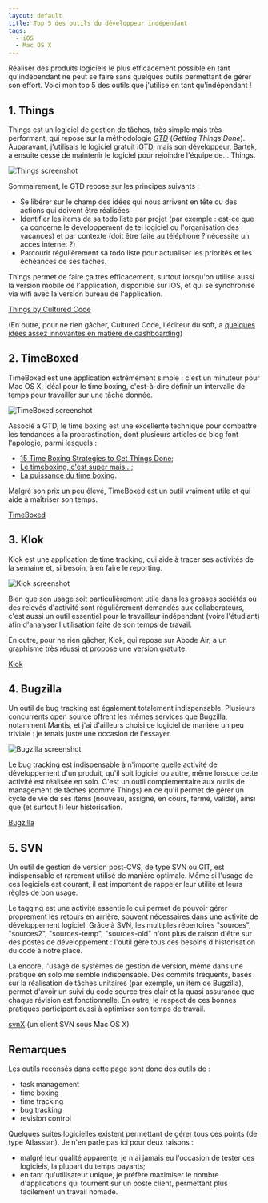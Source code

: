 ```yaml
---
layout: default
title: Top 5 des outils du développeur indépendant
tags:
  - iOS
  - Mac OS X
---
```


Réaliser des produits logiciels le plus efficacement possible en tant
qu'indépendant ne peut se faire sans quelques outils permettant de gérer son
effort. Voici mon top 5 des outils que j'utilise en tant qu'indépendant !

## 1. Things

Things est un logiciel de gestion de tâches, très simple mais très performant,
qui repose sur la méthodologie [_GTD_][gtd] (_Getting Things Done_). Auparavant,
j'utilisais le logiciel gratuit iGTD, mais son développeur, Bartek, a ensuite
cessé de maintenir le logiciel pour rejoindre l'équipe de... Things.

![Things screenshot](../../assets/images/things-screenshot.png)

Sommairement, le GTD repose sur les principes suivants :

- Se libérer sur le champ des idées qui nous arrivent en tête ou des actions qui
  doivent être réalisées
- Identifier les items de sa todo liste par projet (par exemple : est-ce que ça
  concerne le développement de tel logiciel ou l'organisation des vacances) et
  par contexte (doit être faite au téléphone ? nécessite un accès internet ?)
- Parcourir régulièrement sa todo liste pour actualiser les priorités et les
  échéances de ses tâches.

Things permet de faire ça très efficacement, surtout lorsqu'on utilise aussi la
version mobile de l'application, disponible sur iOS, et qui se synchronise via
wifi avec la version bureau de l'application.

[Things by Cultured Code][things]

(En outre, pour ne rien gâcher, Cultured Code, l'éditeur du soft, a [quelques
idées assez innovantes en matière de dashboarding][things-dashboard])

## 2. TimeBoxed

TimeBoxed est une application extrêmement simple : c'est un minuteur pour Mac OS
X, idéal pour le time boxing, c'est-à-dire définir un intervalle de temps pour
travailler sur une tâche donnée.

![TimeBoxed screenshot](../../assets/images/timeboxed-screenshot.png)

Associé à GTD, le time boxing est une excellente technique pour combattre les
tendances à la procrastination, dont plusieurs articles de blog font l'apologie,
parmi lesquels :

- [15 Time Boxing Strategies to Get Things Done](http://litemind.com/time-boxing/);
- [Le timeboxing, c'est super mais…](http://www.qualitystreet.fr/2007/11/14/le-timeboxing-cest-super-mais/);
- [La puissance du time boxing](http://luc-jeanniard.blogspot.com/2009/12/la-puissance-du-time-boxing.html).

Malgré son prix un peu élevé, TimeBoxed est un outil vraiment utile et qui aide
à maîtriser son temps.

[TimeBoxed][timeboxed]

## 3. Klok

Klok est une application de time tracking, qui aide à tracer ses activités de la
semaine et, si besoin, à en faire le reporting.

![Klok screenshot](../../assets/images/klok-screenshot.png)

Bien que son usage soit particulièrement utile dans les grosses sociétés où des
relevés d'activité sont régulièrement demandés aux collaborateurs, c'est aussi
un outil essentiel pour le travailleur indépendant (voire l'étudiant) afin
d'analyser l'utilisation faite de son temps de travail.

En outre, pour ne rien gâcher, Klok, qui repose sur Abode Air, a un graphisme
très réussi et propose une version gratuite.

[Klok][klok]

## 4. Bugzilla

Un outil de bug tracking est également totalement indispensable. Plusieurs
concurrents open source offrent les mêmes services que Bugzilla, notamment
Mantis, et j'ai d'ailleurs choisi ce logiciel de manière un peu triviale : je
tenais juste une occasion de l'essayer.

![Bugzilla screenshot](../../assets/images/bugzilla-screenshot.png)

Le bug tracking est indispensable à n'importe quelle activité de développement
d'un produit, qu'il soit logiciel ou autre, même lorsque cette activité est
réalisée en solo. C'est un outil complémentaire aux outils de management de
tâches (comme Things) en ce qu'il permet de gérer un cycle de vie de ses items
(nouveau, assigné, en cours, fermé, validé), ainsi que (et surtout !) leur
historisation.

[Bugzilla][bugzilla]

## 5. SVN

Un outil de gestion de version post-CVS, de type SVN ou GIT, est indispensable
et rarement utilisé de manière optimale. Même si l'usage de ces logiciels est
courant, il est important de rappeler leur utilité et leurs règles de bon usage.

Le tagging est une activité essentielle qui permet de pouvoir gérer proprement
les retours en arrière, souvent nécessaires dans une activité de développement
logiciel. Grâce à SVN, les multiples répertoires "sources", "sources2",
"sources-temp", "sources-old" n'ont plus de raison d'être sur des postes de
développement : l'outil gère tous ces besoins d'historisation du code à notre
place.

Là encore, l'usage de systèmes de gestion de version, même dans une pratique en
solo me semble indispensable. Des commits fréquents, basés sur la réalisation de
tâches unitaires (par exemple, un item de Bugzilla), permet d'avoir un suivi du
code source très clair et la quasi assurance que chaque révision est
fonctionnelle. En outre, le respect de ces bonnes pratiques participent aussi à
optimiser son temps de travail.

[svnX][svnx] (un client SVN sous Mac OS X)

## Remarques

Les outils recensés dans cette page sont donc des outils de :

- task management
- time boxing
- time tracking
- bug tracking
- revision control

Quelques suites logicielles existent permettant de gérer tous ces points (de
type Atlassian). Je n'en parle pas ici pour deux raisons :

- malgré leur qualité apparente, je n'ai jamais eu l'occasion de tester ces
  logiciels, la plupart du temps payants;
- en tant qu'utilisateur unique, je préfère maximiser le nombre d'applications
  qui tournent sur un poste client, permettant plus facilement un travail
  nomade.

[bugzilla]: https://www.bugzilla.org
[gtd]: http://fr.wikipedia.org/wiki/Getting_Things_Done
[klok]: http://www.getklok.com/
[svnx]: http://code.google.com/p/svnx/
[things-dashboard]: http://culturedcode.com/status/
[things]: http://culturedcode.com/things/
[timeboxed]: http://www.macmation.com/TimeBoxed
